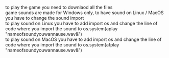 to play the game you need to downlaod all the files \
game sounds are made for Windows only, to have sound on Linux / MacOS you have to change the sound import \
to play sound on Linux you have to add import os and change the line of code where you import the sound to os.system(aplay "nameofsoundyouwannause.wav&") \
to play sound on MacOS you have to add import os and change the line of code where you import the sound to os.system(afplay "nameofsoundyouwannause.wav&")
